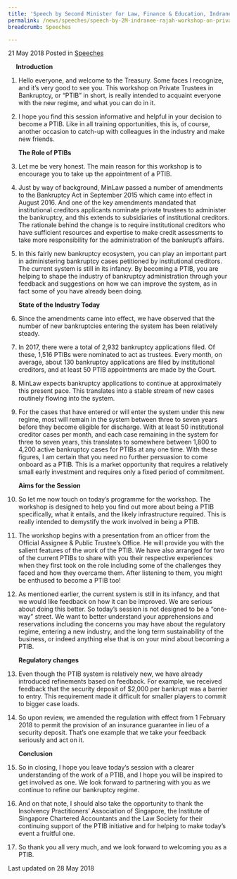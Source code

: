 ```yaml
---
title: 'Speech by Second Minister for Law, Finance & Education, Indranee Rajah, at the Workshop on Private Trustees in Bankruptcy'
permalink: /news/speeches/speech-by-2M-indranee-rajah-workshop-on-private-trustees-in-bankruptcy
breadcrumb: Speeches

---
```



21 May 2018 Posted in [Speeches](/news/speeches)


<p style="margin-left: 18px; font-weight:bold">Introduction</p>

 1. Hello everyone, and welcome to the Treasury. Some faces I recognize, and it’s very good to see you. This workshop on Private Trustees in Bankruptcy, or “PTIB” in short, is really intended to acquaint everyone with the new regime, and what you can do in it.

 

 2. I hope you find this session informative and helpful in your decision to become a PTIB.  Like in all training opportunities, this is, of course, another occasion to catch-up with colleagues in the industry and make new friends.
    
    **The Role of PTIBs**

 3. Let me be very honest.  The main reason for this workshop is to encourage you to take up the appointment of a PTIB.
 
 4. Just by way of background, MinLaw passed a number of amendments to the Bankruptcy Act in September 2015 which came into effect in August 2016.  And one of the key amendments mandated that institutional creditors applicants nominate private trustees to administer the bankruptcy, and this extends to subsidiaries of institutional creditors. The rationale behind the change is to require institutional creditors who have sufficient resources and expertise to make credit assessments to take more responsibility for the administration of the bankrupt’s affairs.

5. In this fairly new bankruptcy ecosystem, you can play an important part in administering bankruptcy cases petitioned by institutional creditors. The current system is still in its infancy. By becoming a PTIB, you are helping to shape the industry of bankruptcy administration through your feedback and suggestions on how we can improve the system, as in fact some of you have already been doing. 
   
   **State of the Industry Today**


 6. Since the amendments came into effect, we have observed that the number of new bankruptcies entering the system has been relatively steady.

 

 7. In 2017, there were a total of 2,932 bankruptcy applications filed. Of these, 1,516 PTIBs were nominated to act as trustees. Every month, on average, about 130 bankruptcy applications are filed by institutional creditors, and at least 50 PTIB appointments are made by the Court.

 

 8. MinLaw expects bankruptcy applications to continue at approximately this present pace. This translates into a stable stream of new cases routinely flowing into the system.

 

 9. For the cases that have entered or will enter the system under this new regime, most will remain in the system between three to seven years before they become eligible for discharge. With at least 50 institutional creditor cases per month, and each case remaining in the system for three to seven years, this translates to somewhere between 1,800 to 4,200 active bankruptcy cases for PTIBs at any one time. With these figures, I am certain that you need no further persuasion to come onboard as a PTIB.  This is a market opportunity that requires a relatively small early investment and requires only a fixed period of commitment.
    
    **Aims for the Session**


10. So let me now touch on today’s programme for the workshop. The workshop is designed to help you find out more about being a PTIB specifically, what it entails, and the likely infrastructure required. This is really intended to demystify the work involved in being a PTIB.

 

11. The workshop begins with a presentation from an officer from the Official Assignee & Public Trustee’s Office. He will provide you with the salient features of the work of the PTIB.  We have also arranged for two of the current PTIBs to share with you their respective experiences when they first took on the role including some of the challenges they faced and how they overcame them.  After listening to them, you might be enthused to become a PTIB too!

 

12. As mentioned earlier, the current system is still in its infancy, and that we would like feedback on how it can be improved. We are serious about doing this better.  So today’s session is not designed to be a “one-way” street. We want to better understand your apprehensions and reservations including the concerns you may have about the regulatory regime, entering a new industry, and the long term sustainability of the business, or indeed anything else that is on your mind about becoming a PTIB.
    
    **Regulatory changes**


13. Even though the PTIB system is relatively new, we have already introduced refinements based on feedback.  For example, we received feedback that the security deposit of $2,000 per bankrupt was a barrier to entry. This requirement made it difficult for smaller players to commit to bigger case loads.

 

14. So upon review, we amended the regulation with effect from 1 February 2018 to permit the provision of an insurance guarantee in lieu of a security deposit. That’s one example that we take your feedback seriously and act on it.

    **Conclusion**


15. So in closing, I hope you leave today’s session with a clearer understanding of the work of a PTIB, and I hope you will be inspired to get involved as one. We look forward to partnering with you as we continue to refine our bankruptcy regime.

16. And on that note, I should also take the opportunity to thank  the Insolvency Practitioners’ Association of Singapore, the Institute of Singapore Chartered Accountants and the Law Society for their continuing support of the PTIB initiative and for helping to make today’s event a fruitful one.

 

17. So thank you all very much, and we look forward to welcoming you as a PTIB. 


<p class="right-side-updated">Last updated on 28 May 2018</p>


